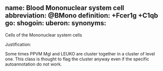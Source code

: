 name: Blood Mononuclear system cell
abbreviation: @BMono
definition: +Fcer1g +C1qb
go:
shogoin: 
uberon: 
synonyms:
---

Cells of the Mononuclear system cells

Justification:

Some times PPVM Mgl and LEUKO are cluster together in a cluster of level one. 
This class is thought to flag the cluster anyway even if the specific autoannotation do not work.


